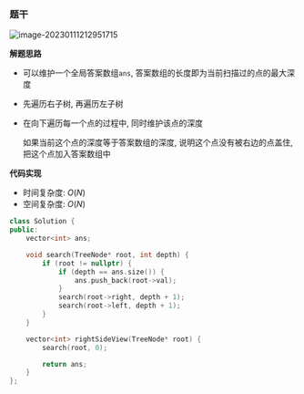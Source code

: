 ### 题干

![image-20230111212951715](http://www.cdn.liver0377.xyz/typora/202301112129187.png)







**解题思路**

- 可以维护一个全局答案数组`ans`, 答案数组的长度即为当前扫描过的点的最大深度

- 先遍历右子树, 再遍历左子树

- 在向下遍历每一个点的过程中, 同时维护该点的深度

  如果当前这个点的深度等于答案数组的深度, 说明这个点没有被右边的点盖住, 把这个点加入答案数组中



**代码实现**

- 时间复杂度: $O(N)$
- 空间复杂度: $O(N)$

```cc
class Solution {
public:
    vector<int> ans;

    void search(TreeNode* root, int depth) {
        if (root != nullptr) {
            if (depth == ans.size()) {
                ans.push_back(root->val);
            }
            search(root->right, depth + 1);
            search(root->left, depth + 1);
        }
    }

    vector<int> rightSideView(TreeNode* root) {
        search(root, 0);

        return ans;
    }
};
```


